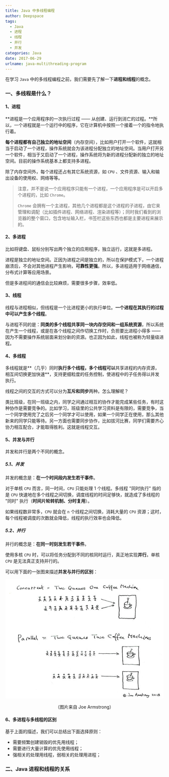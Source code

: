 ```yaml
---
title: Java 中多线程编程
author: Deepspace
tags:
  - Java
  - 进程
  - 线程
  - 并行
  - 并发
categories: Java
date: 2017-06-29
urlname: java-multithreading-program
---
```




在学习 `Java` 中的多线程编程之前，我们需要先了解一下**进程和线程**的概念。



### 一、多线程是什么？

#### 1、进程

**进程是一个应用程序的一次执行过程 —— 从创建、运行到消亡的过程。**所以，一个进程就是一个运行中的程序，它在计算机中按照一个接着一个的指令地执行着。

**每个进程都有自己独立的地址空间**（内存空间），比如用户打开一个软件，这就相当于启动了一个进程，操作系统就会为该进程分配独立的地址空间。当用户打开另一个软件，相当于又启动了一个进程，操作系统将为新的进程分配新的独立的地址空间。目前的操作系统基本上都支持多进程。

除了内存空间外，每个进程还占有其它系统资源，如 `CPU` 、文件资源、输入和输出设备的使用权、网络等等。

> 注意，并不是说一个应用程序只能有一个进程，一个应用程序是可以开启多个进程的，比如 `Chrome`。
>
> `Chrome` 会拥有一个主进程，其他几个进程都是这个进程的子进程，由它来管理和调配（比如插件进程、网络进程、渲染进程等）；同时我们看到的浏览器的整个窗口，包含地址输入栏，书签栏这些东西也都是主要进程来展示的。



#### 2、多进程

比如将键盘、鼠标分别写出两个独立的应用程序，独立运行，这就是多进程。

进程是独立的地址空间。正因为进程之间是独立的，所以在保护模式下，一个进程崩溃后，不会对其他进程产生影响，**可靠性更强**。所以，多进程适用于网络通信，分布式计算等应用场景。

但是多进程间的通信会比较麻烦，需要很多步骤，效率低。



#### 3、线程

线程与进程相似，但线程是一个比进程更小的执行单位。**一个进程在其执行的过程中可以产生多个线程**。

与进程不同的是：**同类的多个线程共享同一块内存空间和一组系统资源**，所以系统在产生一个线程，或是在各个线程之间作切换工作时，负担要比进程小得多 —— 因为不需要操作系统层面来划分新的资源。也正因为如此，线程也被称为轻量级进程。



#### 4、多线程

多线程就是**（几乎）同时**执行多个线程，多个线程可以**共享进程的内存资源，相互间切换更加快速**，支持更细粒度的任务控制，使进程中的子任务得以并发执行。

线程之间的交互的方式可以分为**互斥和同步**两种。怎么理解呢？

类比班级，在同一班级之内，同学之间通过相互的协作才能完成某些任务，有时这种协作是需要竞争的。比如学习，班级里的公共学习资料是有限的，需要竞争，当一个同学使用完了之后另一个同学才可以使用，如果一个同学正在使用，那么其他新来的同学只能等待。另一方面也需要同步协作，比如拔河比赛，同学们需要齐心协力相互配合，才能取得胜利。这就是线程交互。



#### 5、并发与并行

并发和并行是两个不同的概念。

##### 5.1、并发

并发的概念是：**在一个时间段内发生若干事件**。

对于单核 `CPU` 而言，同一时间，`CPU` 只能处理 1 个线程。多线程 "同时执行" 指的是 `CPU` 快速地在多个线程之间切换，调度线程的时间足够快，就造成了多线程的 "同时" 执行（**时间片轮转机制、分时复用**）。

如果线程数非常多，`CPU` 就会在 `n` 个线程之间切换，消耗大量的 `CPU` 资源；这时，每个线程被调度的次数就会降低，线程的执行效率也会降低。



##### 5.2、并行

并行的概念是：**在同一时刻发生若干事件**。

使用多核 `CPU` 时，可以将任务分配到不同的核同时运行，真正地实现**并行**。单核 `CPU` 是无法真正支持并行的。

可以用下面的一张图来描述**并发与并行的区别**：

<img src="https://github.com/IDeepspace/ImageHosting/raw/master/Java/java-concurrency-parallel.jpg" alt="Java 并发与并行" />

<p align="center">（图片来自 Joe Armstrong）</p>



#### 6、多进程与多线程的区别

基于上面的描述，我们可以总结出下面选择原则：

- 需要频繁创建销毁的优先用线程；
- 需要进行大量计算的优先使用线程；
- 强相关的处理用线程，弱相关的处理用进程；



### 二、Java 进程和线程的关系